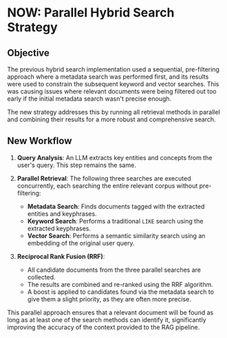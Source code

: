 # NOW: Parallel Hybrid Search Strategy

## Objective

The previous hybrid search implementation used a sequential, pre-filtering approach where a metadata search was performed first, and its results were used to constrain the subsequent keyword and vector searches. This was causing issues where relevant documents were being filtered out too early if the initial metadata search wasn't precise enough.

The new strategy addresses this by running all retrieval methods in parallel and combining their results for a more robust and comprehensive search.

## New Workflow

1.  **Query Analysis**: An LLM extracts key entities and concepts from the user's query. This step remains the same.

2.  **Parallel Retrieval**: The following three searches are executed concurrently, each searching the entire relevant corpus without pre-filtering:
    *   **Metadata Search**: Finds documents tagged with the extracted entities and keyphrases.
    *   **Keyword Search**: Performs a traditional `LIKE` search using the extracted keyphrases.
    *   **Vector Search**: Performs a semantic similarity search using an embedding of the original user query.

3.  **Reciprocal Rank Fusion (RRF)**:
    *   All candidate documents from the three parallel searches are collected.
    *   The results are combined and re-ranked using the RRF algorithm.
    *   A boost is applied to candidates found via the metadata search to give them a slight priority, as they are often more precise.

This parallel approach ensures that a relevant document will be found as long as at least one of the search methods can identify it, significantly improving the accuracy of the context provided to the RAG pipeline.
